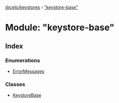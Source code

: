 [@celo/keystores](../README.md) › ["keystore-base"](_keystore_base_.md)

# Module: "keystore-base"

## Index

### Enumerations

* [ErrorMessages](../enums/_keystore_base_.errormessages.md)

### Classes

* [KeystoreBase](../classes/_keystore_base_.keystorebase.md)
